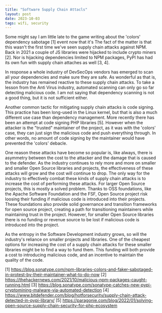 ```yaml
---
title: "Software Supply Chain Attacls"
layout: post
date: 2023-10-03
tags: wifi, security
---
```


Some might say I am little late to the game writing about the 'colors' dependency sabotage [1] event now that it's  The fact of the matter is that this wasn't the first time we've seen supply chain attacks against NPM. Back in 2021 a couple of JS libraries were hijacked to include crypto miners [2]. Nor is hijacking dependencies limited to NPM packages, PyPI has had its own fun with supply chain attaches as well [3, 4].

In response a whole industry of DevSecOps vendors has emerged to scan all your dependencies and make sure they are safe. As wonderful as that is, the industry has remained reactive to these supply chain attacks. To take a lesson from the Anti Virus industry, automated scanning can only go so far detecting malicious code. I am not saying that dependency scanning is not a good thing, but it is not sufficient either. 

Another common tactic for mitigating supply chain attacks is code signing. This practice has been long-used in the Linux kernel, but that is also a much different use case than dependency management. More recently there has been an attempt at code signing PHP libraries [5]. However when the attacker is the "trusted" maintainer of the project, as it was with the 'colors' case, they can just sign the malicious code and push everything through. In other words, no amount of code signing by the maintainer would have prevented the 'colors' debacle.

One reason these attacks have become so popular is, like always, there is asymmetry between the cost to the attacker and the damage that is caused to the defender. As the industry continues to rely more and more on smaller and smaller Open Source libraries and projects, the effectiveness of these attacks will grow and the cost will continue to drop. The only way for the industry to effectively combat these kinds of supply chain attacks is to increase the cost of performing these attacks. For larger Open Source projects, this is mostly a solved problem. Thanks to OSS foundations, like the Apache Software Foundation and the FSF, Open Source project risk loosing their funding if malicious code is introduced into their projects. These foundations also provide solid governance and transition frameworks for open source project, creating a path for transitioning maintainers while maintaining trust in the project. However, for smaller Open Source libraries there is no funding or revenue source to be lost if malicious code is introduced into the project.

As the entropy in the Software Development industry grows, so will the industry's reliance on smaller projects and libraries. One of the cheapest options for increasing the cost of a supply chain attacks for these smaller libraries might be to find a way to fund them. This funding will both provide a cost to introducing malicious code, and an incentive to maintain the quality of the code. 

[1] https://blog.sonatype.com/npm-libraries-colors-and-faker-sabotaged-in-protest-by-their-maintainer-what-to-do-now
[2] https://thehackernews.com/2021/10/malicious-npm-packages-caught-running.html
[3] https://blog.sonatype.com/sonatype-catches-new-pypi-cryptomining-malware-via-automated-detection
[4] https://www.bitdefender.com/blog/hotforsecurity/supply-chain-attack-detected-in-pypi-library/
[5] https://paragonie.com/blog/2022/01/solving-open-source-supply-chain-security-for-php-ecosystem
